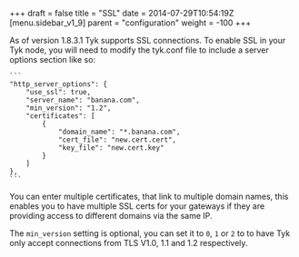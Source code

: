 +++
draft = false
title = "SSL"
date = 2014-07-29T10:54:19Z
[menu.sidebar_v1_9]
    parent = "configuration"
    weight = -100
+++

As of version 1.8.3.1 Tyk supports SSL connections. To enable SSL in your Tyk node, you will need to modify the tyk.conf file to include a server options section like so:

	```
	"http_server_options": {
        "use_ssl": true,
        "server_name": "banana.com",
        "min_version": "1.2",
        "certificates": [
            {
                "domain_name": "*.banana.com",
                "cert_file": "new.cert.cert",
                "key_file": "new.cert.key"
            }
        ]
    },
    ```
You can enter multiple certificates, that link to multiple domain names, this enables you to have multiple SSL certs for your gateways if they are providing access to different domains via the same IP.

The `min_version` setting is optional, you can set it to `0`, `1` or `2` to to have Tyk only accept connections from TLS V1.0, 1.1 and 1.2 respectively.
